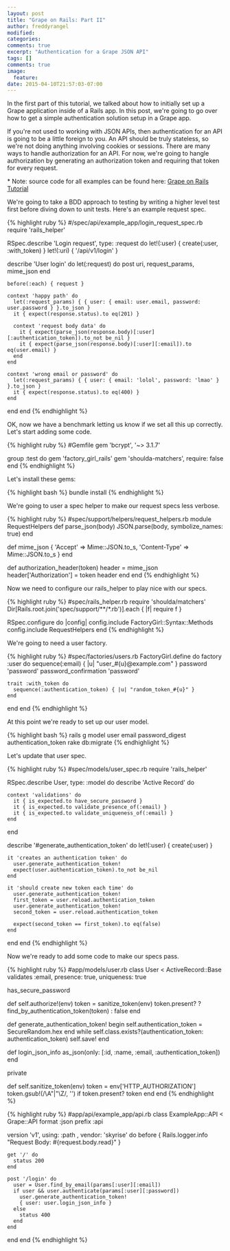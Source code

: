 ```yaml
---
layout: post
title: "Grape on Rails: Part II"
author: freddyrangel
modified:
categories:
comments: true
excerpt: "Authentication for a Grape JSON API"
tags: []
comments: true
image:
  feature:
date: 2015-04-10T21:57:03-07:00
---
```


<p>
  In the first part of this tutorial, we talked about how to initially set up a
  Grape application inside of a Rails app. In this post, we're going to go over
  how to get a simple authentication solution setup in a Grape app.
</p>

<p>
  If you're not used to working with JSON APIs, then authentication for an API is
  going to be a little foreign to you. An API should be truly stateless, so we're
  not doing anything involving cookies or sessions. There are many ways to
  handle authorization for an API. For now, we're going to hangle authorization
  by generating an authorization token and requiring that token for every
  request.
</p>

<p>
* Note: source code for all examples can be found here: <a
  href="https://github.com/freddyrangel/grape-on-rails-tutorial">Grape on Rails
Tutorial</a>
</p>

<p>
  We're going to take a BDD approach to testing by writing a higher level test
  first before diving down to unit tests. Here's an example request spec.
</p>

{% highlight ruby %}
#/spec/api/example_app/login_request_spec.rb
require 'rails_helper'

RSpec.describe 'Login request', type: :request do
  let!(:user) { create(:user, :with_token) }
  let!(:uri)  { '/api/v1/login' }

  describe 'User login' do
    let(:request) do
      post uri, request_params, mime_json
    end

    before(:each) { request }

    context 'happy path' do
      let(:request_params) { { user: { email: user.email, password: user.password } }.to_json }
      it { expect(response.status).to eq(201) }

      context 'request body data' do
        it { expect(parse_json(response.body)[:user][:authentication_token]).to_not be_nil }
        it { expect(parse_json(response.body)[:user][:email]).to eq(user.email) }
      end
    end

    context 'wrong email or password' do
      let(:request_params) { { user: { email: 'lolol', password: 'lmao' } }.to_json }
      it { expect(response.status).to eq(400) }
    end
  end
end
{% endhighlight %}

<p>
  OK, now we have a benchmark letting us know if we set all this up correctly. Let's start adding some code.
</p>

{% highlight ruby %}
#Gemfile
gem 'bcrypt', '~> 3.1.7'

group :test do
  gem 'factory_girl_rails'
  gem 'shoulda-matchers', require: false
end
{% endhighlight %}

<p>
  Let's install these gems:
</p>

{% highlight bash %}
bundle install
{% endhighlight %}

<p>
  We're going to user a spec helper to make our request specs less verbose.
</p>

{% highlight ruby %}
#spec/support/helpers/request_helpers.rb
module RequestHelpers
  def parse_json(body)
    JSON.parse(body, symbolize_names: true)
  end

  def mime_json
    { 'Accept' => Mime::JSON.to_s, 'Content-Type' => Mime::JSON.to_s }
  end

  def authorization_header(token)
    header = mime_json
    header['Authorization'] = token
    header
  end
end
{% endhighlight %}

<p>
  Now we need to configure our rails_helper to play nice with our specs.
</p>

{% highlight ruby %}
#spec/rails_helper.rb
require 'shoulda/matchers'
Dir[Rails.root.join('spec/support/**/*.rb')].each { |f| require f }

RSpec.configure do |config|
  config.include FactoryGirl::Syntax::Methods
  config.include RequestHelpers
end
{% endhighlight %}

<p>
  We're going to need a user factory.
</p>

{% highlight ruby %}
#spec/factories/users.rb
FactoryGirl.define do
  factory :user do
    sequence(:email) { |u| "user_#{u}@example.com" }
    password 'password'
    password_confirmation 'password'

    trait :with_token do
      sequence(:authentication_token) { |u| "random_token_#{u}" }
    end
  end
end
{% endhighlight %}

<p>
  At this point we're ready to set up our user model.
</p>

{% highlight bash %}
rails g model user email password_digest authentication_token
rake db:migrate
{% endhighlight %}


<p>
  Let's update that user spec.
</p>

{% highlight ruby %}
#spec/models/user_spec.rb
require 'rails_helper'

RSpec.describe User, type: :model do
  describe 'Active Record' do

    context 'validations' do
      it { is_expected.to have_secure_password }
      it { is_expected.to validate_presence_of(:email) }
      it { is_expected.to validate_uniqueness_of(:email) }
    end
  end

  describe '#generate_authentication_token' do
    let!(:user) { create(:user) }

    it 'creates an authentication token' do
      user.generate_authentication_token!
      expect(user.authentication_token).to_not be_nil
    end

    it 'should create new token each time' do
      user.generate_authentication_token!
      first_token = user.reload.authentication_token
      user.generate_authentication_token!
      second_token = user.reload.authentication_token

      expect(second_token == first_token).to eq(false)
    end
  end
end
{% endhighlight %}

<p>
  Now we're ready to add some code to make our specs pass.
</p>


{% highlight ruby %}
#app/models/user.rb
class User < ActiveRecord::Base
  validates :email, presence: true, uniqueness: true

  has_secure_password

  def self.authorize!(env)
    token = sanitize_token(env)
    token.present? ? find_by_authentication_token(token) : false
  end

  def generate_authentication_token!
    begin
      self.authentication_token = SecureRandom.hex
    end while self.class.exists?(authentication_token: authentication_token)
    self.save!
  end

  def login_json_info
    as_json(only: [:id, :name, :email, :authentication_token])
  end

  private

  def self.sanitize_token(env)
    token = env['HTTP_AUTHORIZATION']
    token.gsub!(/\A"|"\Z/, '') if token.present?
    token
  end
end
{% endhighlight %}


{% highlight ruby %}
#app/api/example_app/api.rb
class ExampleApp::API < Grape::API
  format :json
  prefix :api

  version 'v1', using: :path , vendor: 'skyrise' do
    before { Rails.logger.info "Request Body: #{request.body.read}" }

    get '/' do
      status 200
    end

    post '/login' do
      user = User.find_by_email(params[:user][:email])
      if user && user.authenticate(params[:user][:password])
        user.generate_authentication_token!
        { user: user.login_json_info }
      else
        status 400
      end
    end
  end
end
{% endhighlight %}
